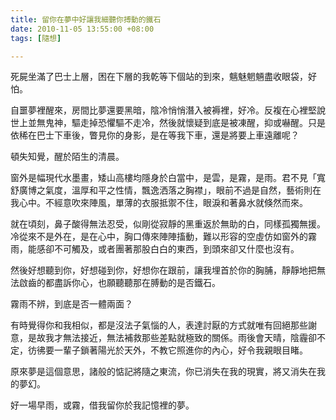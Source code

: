 ```yaml
---
title: 留你在夢中好讓我細聽你搏動的鐵石
date: 2010-11-05 13:55:00 +08:00
tags: [隨想]

---
```


死屍坐滿了巴士上層，困在下層的我乾等下個站的到來，魑魅魍魎盡收眼袋，好怕。  
  
自噩夢裡醒來，房間比夢還要黑暗，陰冷悄悄潛入被褥裡，好冷。反複在心裡堅說世上並無鬼神，驅走掉恐懼驅不走冷，然後就懷疑到底是被凍醒，抑或嚇醒。只是依稀在巴士下車後，瞥見你的身影，是在等我下車，還是將要上車遠離呢？  
  
頓失知覺，醒於陌生的清晨。  
  
窗外是幅現代水墨畫，矮山高樓均隱身於白當中，是雲，是霧，是雨。君不見「寬舒廣博之氣度，溫厚和平之性情，飄逸洒落之胸襟」，眼前不過是自然，藝術則在我心中。不經意吹來陣風，單薄的衣服抵禦不住，眼淚和著鼻水就倏然而來。  
  
就在頃刻，鼻子酸得無法忍受，似剛從寂靜的黑重返於無助的白，同樣孤獨無援。冷從來不是外在，是在心中，胸口傳來陣陣搐動，難以形容的空虛仿如窗外的霧雨，能感卻不可觸及，或者團著那股白白的東西，到頭來卻又什麼也沒有。  
  
然後好想聽到你，好想碰到你，好想你在跟前，讓我埋首於你的胸脯，靜靜地把無法啟齒的都盡訴你心，也願聽聽那在膊動的是否鐵石。  
  
霧雨不辨，到底是否一體兩面？  
  
有時覺得你和我相似，都是沒法子氣惱的人，表達討厭的方式就唯有回絕那些謝意，是故我才無法接近，無法補救那些差點就極致的關係。雨後會天晴，陰霾卻不定，彷彿要一輩子鎖著陽光於天外，不教它照進你的內心，好令我親眼目睹。  
  
原來夢是這個意思，諸般的惦記將隨之東流，你已消失在我的現實，將又消失在我的夢幻。  
  
好一場早雨，或霧，借我留你於我記憶裡的夢。
